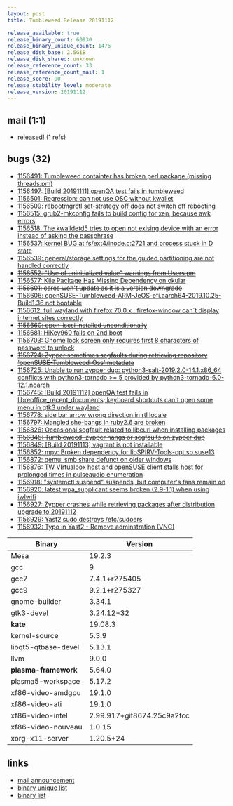 ```yaml
---
layout: post
title: Tumbleweed Release 20191112

release_available: true
release_binary_count: 60930
release_binary_unique_count: 1476
release_disk_base: 2.5GiB
release_disk_shared: unknown
release_reference_count: 33
release_reference_count_mail: 1
release_score: 90
release_stability_level: moderate
release_version: 20191112
---
```


## mail (1:1)

- [released!](https://lists.opensuse.org/opensuse-factory/2019-11/msg00261.html) (1 refs)

## bugs (32)

<!--more-->

- [1156491: Tumbleweed containter has broken perl package (missing threads.pm)](https://bugzilla.opensuse.org/show_bug.cgi?id=1156491)
- [1156497: \[Build 20191111\] openQA test fails in tumbleweed](https://bugzilla.opensuse.org/show_bug.cgi?id=1156497)
- [1156501: Regression: can not use OSC without kwallet](https://bugzilla.opensuse.org/show_bug.cgi?id=1156501)
- [1156509: rebootmgrctl set-strategy off does not switch off rebooting](https://bugzilla.opensuse.org/show_bug.cgi?id=1156509)
- [1156515: grub2-mkconfig fails to build config for xen, because awk errors](https://bugzilla.opensuse.org/show_bug.cgi?id=1156515)
- [1156518: The kwalldetd5 tries to open not exising device with an error instead of asking the passphrase](https://bugzilla.opensuse.org/show_bug.cgi?id=1156518)
- [1156537: kernel BUG at fs/ext4/inode.c:2721 and process stuck in D state](https://bugzilla.opensuse.org/show_bug.cgi?id=1156537)
- [1156539: general/storage settings for the guided partitioning are not handled correctly](https://bugzilla.opensuse.org/show_bug.cgi?id=1156539)
- ~~[1156552: "Use of uninitialized value" warnings from Users.pm](https://bugzilla.opensuse.org/show_bug.cgi?id=1156552)~~
- [1156577: Kile Package Has Missing Dependency on okular](https://bugzilla.opensuse.org/show_bug.cgi?id=1156577)
- ~~[1156601: cares won't update as it is a version downgrade](https://bugzilla.opensuse.org/show_bug.cgi?id=1156601)~~
- [1156606: openSUSE-Tumbleweed-ARM-JeOS-efi.aarch64-2019.10.25-Build1.36 not bootable](https://bugzilla.opensuse.org/show_bug.cgi?id=1156606)
- [1156612: full wayland with firefox 70.0.x : firefox-window can´t display internet sites correctly](https://bugzilla.opensuse.org/show_bug.cgi?id=1156612)
- ~~[1156660: open-iscsi installed unconditionally](https://bugzilla.opensuse.org/show_bug.cgi?id=1156660)~~
- [1156681: HiKey960 fails on 2nd boot](https://bugzilla.opensuse.org/show_bug.cgi?id=1156681)
- [1156703: Gnome lock screen only requires first 8 characters of password to unlock](https://bugzilla.opensuse.org/show_bug.cgi?id=1156703)
- ~~[1156724: Zypper sometimes segfaults during retrieving repository 'openSUSE-Tumbleweed-Oss' metadata](https://bugzilla.opensuse.org/show_bug.cgi?id=1156724)~~
- [1156725: Unable to run zypper dup: python3-salt-2019.2.0-14.1.x86_64 conflicts with python3-tornado >= 5 provided by python3-tornado-6.0-12.1.noarch](https://bugzilla.opensuse.org/show_bug.cgi?id=1156725)
- [1156745: \[Build 20191112\] openQA test fails in libreoffice_recent_documents; keyboard shortcuts can't open some menu in gtk3 under wayland](https://bugzilla.opensuse.org/show_bug.cgi?id=1156745)
- [1156778: side bar arrow wrong direction in rtl locale](https://bugzilla.opensuse.org/show_bug.cgi?id=1156778)
- [1156797: Mangled she-bangs in ruby2.6 are broken](https://bugzilla.opensuse.org/show_bug.cgi?id=1156797)
- ~~[1156826: Occasional segfault related to libcurl when installing packages](https://bugzilla.opensuse.org/show_bug.cgi?id=1156826)~~
- ~~[1156845: Tumbleweed: zypper hangs or segfaults on zypper dup](https://bugzilla.opensuse.org/show_bug.cgi?id=1156845)~~
- [1156849: \[Build 20191113\] vagrant is not installable](https://bugzilla.opensuse.org/show_bug.cgi?id=1156849)
- [1156852: mpv: Broken dependency for libSPIRV-Tools-opt.so.suse13](https://bugzilla.opensuse.org/show_bug.cgi?id=1156852)
- [1156872: qemu: smb share defunct on older windows](https://bugzilla.opensuse.org/show_bug.cgi?id=1156872)
- [1156876: TW VIrtualbox host and openSUSE client stalls host for prolonged times in pulseaudio enumeration](https://bugzilla.opensuse.org/show_bug.cgi?id=1156876)
- [1156918: "systemctl suspend" suspends, but computer's fans remain on](https://bugzilla.opensuse.org/show_bug.cgi?id=1156918)
- [1156920: latest wpa_supplicant seems broken (2.9-1.1) when using iwlwifi](https://bugzilla.opensuse.org/show_bug.cgi?id=1156920)
- [1156927: Zypper crashes while retrieving packages after distribution upgrade to 20191112](https://bugzilla.opensuse.org/show_bug.cgi?id=1156927)
- [1156929: Yast2 sudo destroys /etc/sudoers](https://bugzilla.opensuse.org/show_bug.cgi?id=1156929)
- [1156932: Typo in Yast2 - Remo*v*e adminstration (VNC)](https://bugzilla.opensuse.org/show_bug.cgi?id=1156932)

Binary | Version
--- | ---
Mesa | 19.2.3
gcc | 9
gcc7 | 7.4.1+r275405
gcc9 | 9.2.1+r275327
gnome-builder | 3.34.1
gtk3-devel | 3.24.12+32
**kate** | 19.08.3
kernel-source | 5.3.9
libqt5-qtbase-devel | 5.13.1
llvm | 9.0.0
**plasma-framework** | 5.64.0
plasma5-workspace | 5.17.2
xf86-video-amdgpu | 19.1.0
xf86-video-ati | 19.1.0
xf86-video-intel | 2.99.917+git8674.25c9a2fcc
xf86-video-nouveau | 1.0.15
xorg-x11-server | 1.20.5+24

## links

- [mail announcement](https://lists.opensuse.org/opensuse-factory/2019-11/msg00260.html)
- [binary unique list](http://download.opensuse.org/history/20191112/rpm.unique.list)
- [binary list](http://download.opensuse.org/history/20191112/rpm.list)
